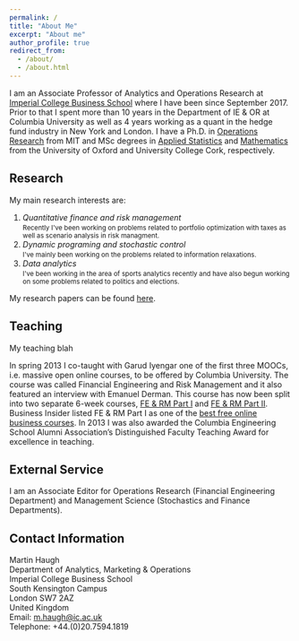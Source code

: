 ```yaml
---
permalink: /
title: "About Me"
excerpt: "About me"
author_profile: true
redirect_from: 
  - /about/
  - /about.html
---
```


I am an Associate Professor of Analytics and Operations Research at [Imperial College Business School](https://www.imperial.ac.uk/business-school/) where I have been since September 2017. Prior to that I spent more than 10 years in the Department of IE & OR at Columbia University as well as 4 years working as a quant  in the hedge fund industry in New York and London. I have a Ph.D. in [Operations Research](http://orc.mit.edu/) from MIT and MSc degrees in [Applied Statistics](https://www.stats.ox.ac.uk/) and [Mathematics](https://www.ucc.ie/en/matsci/) from the University of Oxford and University College Cork, respectively.

## Research
My main research interests are: 

1. _Quantitative finance and risk management_    
   <small> Recently I've been working on problems related to portfolio optimization with taxes as well as scenario analysis in risk managment.</small>  
2. _Dynamic programing and stochastic control_   
   <small> I've mainly been working on the problems related to information relaxations. </small>
3. _Data analytics_  
   <small> I've been working in the area of sports analytics recently and have also begun working on some problems related to politics and elections. </small>

My research papers can be found [here](/publications).

## Teaching
My teaching blah

In spring 2013 I co-taught with Garud Iyengar one of the first three MOOCs, i.e. massive open online courses, to be offered by Columbia University. The course was called Financial Engineering and Risk Management and it also featured an interview with Emanuel Derman. This course has now been split into two separate 6-week courses, [FE & RM Part I](https://www.coursera.org/course/fe1) and [FE & RM Part II](https://www.coursera.org/course/fe2). Business Insider listed FE & RM Part I as one of the [best free online business courses](http://www.businessinsider.com/best-free-online-business-courses-2013-10?op=1). In 2013 I was also awarded the Columbia Engineering School Alumni Association’s Distinguished Faculty Teaching Award for excellence in teaching.

## External Service
I am an Associate Editor for Operations Research (Financial Engineering Department) and Management Science (Stochastics and Finance Departments).

## Contact Information
Martin Haugh  
Department of Analytics, Marketing & Operations  
Imperial College Business School  
South Kensington Campus   
London SW7 2AZ  
United Kingdom          
Email: m.haugh@ic.ac.uk  
Telephone: +44.(0)20.7594.1819  
